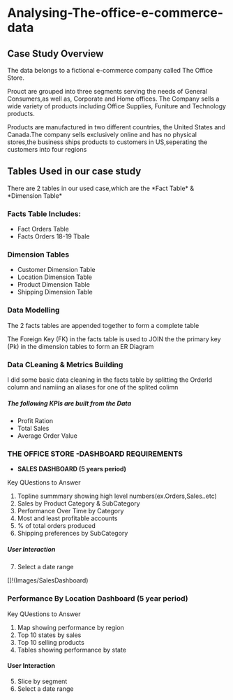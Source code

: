 # Analysing-The-office-e-commerce-data
## Case Study Overview
<p> The data belongs to a fictional e-commerce company called The Office Store. </p>

<p> Prouct are grouped into three segments serving the needs of General Consumers,as well as, Corporate and Home offices.
The Company sells a wide variety of products including Office Supplies, Funiture and Technology products.</p>
 <p> Products are manufactured in two different countries, the United States and Canada.The company sells exclusively online and has no physical stores,the business ships products to customers in US,seperating the customers into four regions </p>
 
 ## Tables Used in our case study
 <p>There are 2 tables in our used case,which are the *Fact Table* & *Dimension Table*</p>
 
 ### Facts Table Includes:
 - Fact Orders Table 
 - Facts Orders 18-19 Tbale
 
 ### Dimension Tables
 - Customer Dimension Table
 - Location Dimension Table
 - Product Dimension Table
 - Shipping Dimension Table
 
 ### Data Modelling
 <p> The 2 facts tables are appended together to form a complete table </p>
 <p> The Foreign Key (FK) in the facts table is used to JOIN the the primary key (Pk) in the dimension tables to form an ER Diagram </p>
 
 ### Data CLeaning & Metrics Building
 <p> I did some basic data cleaning in the facts table by splitting the OrderId column and namiing an aliases for one of the splited colimn</p>

##### The following KPIs are built from the Data

 -  Profit Ration
 -  Total Sales
 -  Average Order Value
 ### THE OFFICE STORE -DASHBOARD REQUIREMENTS
 - **SALES DASHBOARD (5 years period)**
 
 <p>Key QUestions to Answer</p>
 
 1. Topline summmary showing high level numbers(ex.Orders,Sales..etc)
 2. Sales by Product Category & SubCategory
 3. Performance Over Time by Category
 4. Most and least profitable accounts
 5. % of total orders produced 
 6. Shipping preferences by SubCategory
 ##### User Interaction
 7. Select a date range
 
 []!(Images/SalesDashboard)

### Performance By Location Dashboard (5 year period)

<p>Key QUestions to Answer</p>

1. Map showing performance by region
2. Top 10 states by sales
3. Top 10 selling products
4. Tables showing performance by state
#### User Interaction
5. Slice by segment
6. Select a date range

